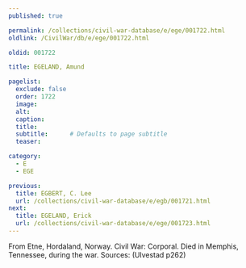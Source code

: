 ```yaml
---
published: true

permalink: /collections/civil-war-database/e/ege/001722.html
oldlink: /CivilWar/db/e/ege/001722.html

oldid: 001722

title: EGELAND, Amund

pagelist:
  exclude: false
  order: 1722
  image: 
  alt:
  caption:
  title:
  subtitle:      # Defaults to page subtitle
  teaser:

category: 
  - E 
  - EGE

previous:
  title: EGBERT, C. Lee
  url: /collections/civil-war-database/e/egb/001721.html  
next:
  title: EGELAND, Erick
  url: /collections/civil-war-database/e/ege/001723.html   
---
```

From Etne, Hordaland, Norway. Civil War: Corporal. Died in Memphis, Tennessee, during the war. Sources: (Ulvestad p262)